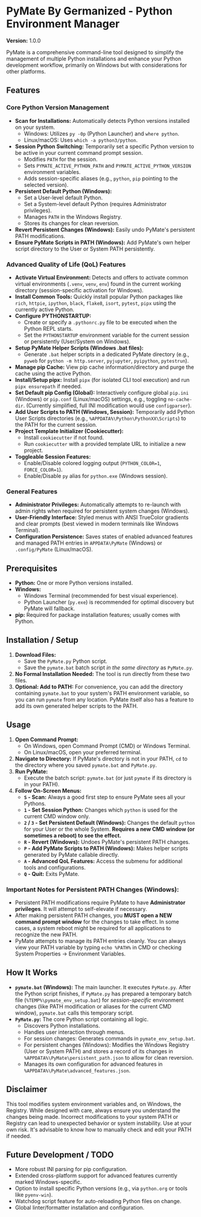 # PyMate By Germanized - Python Environment Manager

**Version:** 1.0.0

PyMate is a comprehensive command-line tool designed to simplify the management of multiple Python installations and enhance your Python development workflow, primarily on Windows but with considerations for other platforms.

## Features

### Core Python Version Management
*   **Scan for Installations:** Automatically detects Python versions installed on your system.
    *   Windows: Utilizes `py -0p` (Python Launcher) and `where python`.
    *   Linux/macOS: Uses `which -a python3/python`.
*   **Session Python Switching:** Temporarily set a specific Python version to be active in your current command prompt session.
    *   Modifies `PATH` for the session.
    *   Sets `PYMATE_ACTIVE_PYTHON_PATH` and `PYMATE_ACTIVE_PYTHON_VERSION` environment variables.
    *   Adds session-specific aliases (e.g., `python`, `pip` pointing to the selected version).
*   **Persistent Default Python (Windows):**
    *   Set a User-level default Python.
    *   Set a System-level default Python (requires Administrator privileges).
    *   Manages `PATH` in the Windows Registry.
    *   Stores its changes for clean reversion.
*   **Revert Persistent Changes (Windows):** Easily undo PyMate's persistent PATH modifications.
*   **Ensure PyMate Scripts in PATH (Windows):** Add PyMate's own helper script directory to the User or System PATH persistently.

### Advanced Quality of Life (QoL) Features
*   **Activate Virtual Environment:** Detects and offers to activate common virtual environments (`.venv`, `venv`, `env`) found in the current working directory (session-specific activation for Windows).
*   **Install Common Tools:** Quickly install popular Python packages like `rich`, `httpie`, `ipython`, `black`, `flake8`, `isort`, `pytest`, `pipx` using the currently active Python.
*   **Configure PYTHONSTARTUP:**
    *   Create or specify a `.pythonrc.py` file to be executed when the Python REPL starts.
    *   Set the `PYTHONSTARTUP` environment variable for the current session or persistently (User/System on Windows).
*   **Setup PyMate Helper Scripts (Windows .bat files):**
    *   Generate `.bat` helper scripts in a dedicated PyMate directory (e.g., `pyweb` for `python -m http.server`, `pyjupyter`, `pyipython`, `pytestrun`).
*   **Manage pip Cache:** View pip cache information/directory and purge the cache using the active Python.
*   **Install/Setup pipx:** Install `pipx` (for isolated CLI tool execution) and run `pipx ensurepath` if needed.
*   **Set Default pip Config (Global):** Interactively configure global `pip.ini` (Windows) or `pip.conf` (Linux/macOS) settings, e.g., toggling `no-cache-dir`. (Currently simplified, full INI modification would use `configparser`).
*   **Add User Scripts to PATH (Windows, Session):** Temporarily add Python User Scripts directories (e.g., `%APPDATA%\Python\PythonXX\Scripts`) to the PATH for the current session.
*   **Project Template Initializer (Cookiecutter):**
    *   Install `cookiecutter` if not found.
    *   Run `cookiecutter` with a provided template URL to initialize a new project.
*   **Toggleable Session Features:**
    *   Enable/Disable colored logging output (`PYTHON_COLOR=1`, `FORCE_COLOR=1`).
    *   Enable/Disable `py` alias for `python.exe` (Windows session).

### General Features
*   **Administrator Privileges:** Automatically attempts to re-launch with admin rights when required for persistent system changes (Windows).
*   **User-Friendly Interface:** Styled menus with ANSI TrueColor gradients and clear prompts (best viewed in modern terminals like Windows Terminal).
*   **Configuration Persistence:** Saves states of enabled advanced features and managed PATH entries in `APPDATA\PyMate` (Windows) or `.config/PyMate` (Linux/macOS).

## Prerequisites

*   **Python:** One or more Python versions installed.
*   **Windows:**
    *   Windows Terminal (recommended for best visual experience).
    *   Python Launcher (`py.exe`) is recommended for optimal discovery but PyMate will fallback.
*   **pip:** Required for package installation features; usually comes with Python.

## Installation / Setup

1.  **Download Files:**
    *   Save the `PyMate.py` Python script.
    *   Save the `pymate.bat` batch script *in the same directory* as `PyMate.py`.
2.  **No Formal Installation Needed:** The tool is run directly from these two files.
3.  **Optional: Add to PATH:** For convenience, you can add the directory containing `pymate.bat` to your system's PATH environment variable, so you can run `pymate` from any location. PyMate itself also has a feature to add its own generated helper scripts to the PATH.

## Usage

1.  **Open Command Prompt:**
    *   On Windows, open Command Prompt (CMD) or Windows Terminal.
    *   On Linux/macOS, open your preferred terminal.
2.  **Navigate to Directory:** If PyMate's directory is not in your PATH, `cd` to the directory where you saved `pymate.bat` and `PyMate.py`.
3.  **Run PyMate:**
    *   Execute the batch script: `pymate.bat` (or just `pymate` if its directory is in your PATH).
4.  **Follow On-Screen Menus:**
    *   **`S` - Scan:** Always a good first step to ensure PyMate sees all your Pythons.
    *   **`1` - Set Session Python:** Changes which `python` is used for the current CMD window only.
    *   **`2` / `3` - Set Persistent Default (Windows):** Changes the default `python` for your User or the whole System. **Requires a new CMD window (or sometimes a reboot) to see the effect.**
    *   **`R` - Revert (Windows):** Undoes PyMate's persistent PATH changes.
    *   **`P` - Add PyMate Scripts to PATH (Windows):** Makes helper scripts generated by PyMate callable directly.
    *   **`A` - Advanced QoL Features:** Access the submenu for additional tools and configurations.
    *   **`Q` - Quit:** Exits PyMate.

### Important Notes for Persistent PATH Changes (Windows):
*   Persistent PATH modifications require PyMate to have **Administrator privileges**. It will attempt to self-elevate if necessary.
*   After making persistent PATH changes, you **MUST open a NEW command prompt window** for the changes to take effect. In some cases, a system reboot might be required for all applications to recognize the new PATH.
*   PyMate attempts to manage its PATH entries cleanly. You can always view your PATH variable by typing `echo %PATH%` in CMD or checking System Properties -> Environment Variables.

## How It Works

*   **`pymate.bat` (Windows):** The main launcher. It executes `PyMate.py`. After the Python script finishes, if `PyMate.py` has prepared a temporary batch file (`%TEMP%\pymate_env_setup.bat`) for *session-specific* environment changes (like PATH modification or aliases for the current CMD window), `pymate.bat` calls this temporary script.
*   **`PyMate.py`:** The core Python script containing all logic.
    *   Discovers Python installations.
    *   Handles user interaction through menus.
    *   For session changes: Generates commands in `pymate_env_setup.bat`.
    *   For persistent changes (Windows): Modifies the Windows Registry (User or System PATH) and stores a record of its changes in `%APPDATA%\PyMate\persistent_path.json` to allow for clean reversion.
    *   Manages its own configuration for advanced features in `%APPDATA%\PyMate\advanced_features.json`.

## Disclaimer

This tool modifies system environment variables and, on Windows, the Registry. While designed with care, always ensure you understand the changes being made. Incorrect modifications to your system PATH or Registry can lead to unexpected behavior or system instability. Use at your own risk. It's advisable to know how to manually check and edit your PATH if needed.

## Future Development / TODO

*   More robust INI parsing for pip configuration.
*   Extended cross-platform support for advanced features currently marked Windows-specific.
*   Option to install specific Python versions (e.g., via `python.org` or tools like `pyenv-win`).
*   Watchdog script feature for auto-reloading Python files on change.
*   Global linter/formatter installation and configuration.
